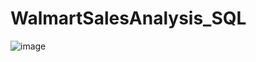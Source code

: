 # WalmartSalesAnalysis_SQL
![image](https://github.com/user-attachments/assets/6ee9643e-2736-4bc1-8cdd-4206cbe14c22)
